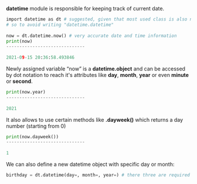 


  
**datetime** module is responsible for keeping track of current date.  
  

```python
import datetime as dt # suggested, given that most used class is also named "datetime"  
# so to avoid writing "datetime.datetime"  
  
now = dt.datetime.now() # very accurate date and time information  
print(now)  
------------------------------  
  
2021-09-15 20:36:58.493846  

```
  
  
Newly assigned variable “now” is a **datetime.object** and can be accessed by dot notation to reach it's attributes like **day**, **month**, **year** or even **minute** or **second**.  
  

```python
print(now.year)  
------------------------------  
  
2021
```
  
  
It also allows to use certain methods like **.dayweek()** which returns a day number (starting from 0)  
  

```python
print(now.dayweek())  
------------------------------  
  
1
```
  
  
We can also define a new datetime object with specific day or month:  
  

```python
birthday = dt.datetime(day=, month=, year=) # there three are required values, others are optional
```
  
  
